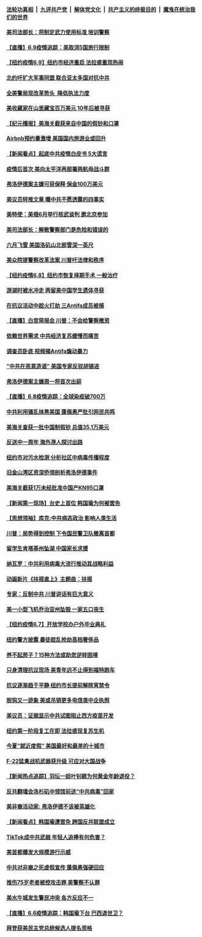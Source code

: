####  [法轮功真相](../../../../basic/blob/master/README.md?t=06092301) &nbsp;|&nbsp; [九评共产党](../../../../9ping.md/blob/master/README.md?t=06092301) &nbsp;|&nbsp; [解体党文化](../../../../jtdwh.md/blob/master/README.md?t=06092301)  &nbsp;|&nbsp; [共产主义的终极目的](../../../../gczydzjmd.md/blob/master/README.md?t=06092301) &nbsp;|&nbsp; [魔鬼在统治我们的世界](../../../../mgztzwmdsj.md/blob/master/README.md?t=06092301) 

#### [美司法部长：将制定武力使用标准 培训警察](../pages/nsc412/n12172984.md?t=06092301) 

#### [【直播】6.9疫情追踪：美取消5国旅行限制](../pages/nsc412/n12172881.md?t=06092301) 

#### [【纽约疫情6.9】纽约市经济重启 法拉盛重现热闹](../pages/nsc412/n12172788.md?t=06092301) 

#### [北约吁扩大军事同盟 联合亚太多国对抗中共](../pages/nsc412/n12172628.md?t=06092301) 

#### [全美警局现改革势头  降低执法力度](../pages/nsc412/n12172412.md?t=06092301) 

#### [美收藏家在山里藏宝百万美元 10年后被寻获](../pages/nsc412/n12172061.md?t=06092301) 

#### [【纪元播报】美海关截获来自中国的假钞和口罩](../pages/nsc412/n12171507.md?t=06092301) 

#### [Airbnb预约量激增 美国国内旅游业或回升](../pages/nsc412/n12171611.md?t=06092301) 

#### [【新闻看点】起底中共疫情白皮书 5大谎言](../pages/nsc412/n12170872.md?t=06092301) 

#### [疫情后首次 美向太平洋再部署两航母战斗群](../pages/nsc412/n12171358.md?t=06092301) 

#### [弗洛伊德案主嫌可获保释 保金100万美元](../pages/nsc412/n12171269.md?t=06092301) 

#### [美议员转推文章 曝中共不愿透露的四事实](../pages/nsc412/n12171207.md?t=06092301) 

#### [美特使：美俄6月举行核武谈判 邀北京参加](../pages/nsc412/n12171299.md?t=06092301) 

#### [美司法部长：解散警察部门是危险和错误的](../pages/nsc412/n12171313.md?t=06092301) 

#### [六月飞雪 美国洛矶山北部雪深一英尺](../pages/nsc412/n12171099.md?t=06092301) 

#### [美众院提警察改革法案 川普吁法律和秩序](../pages/nsc412/n12171121.md?t=06092301) 

#### [【纽约疫情6.8】纽约市恢复择期手术 一般治疗](../pages/nsc412/n12170286.md?t=06092301) 

#### [游湖时被水冲走 两留美中国学生遗体寻获](../pages/nsc412/n12171046.md?t=06092301) 

#### [在抗议活动中趁火打劫 三Antifa成员被捕](../pages/nsc412/n12170893.md?t=06092301) 

#### [【直播】白宫简报会 川普：不会给警察撤资](../pages/nsc412/n12170897.md?t=06092301) 

#### [依赖世界需求 中共经济复苏缓慢而痛苦](../pages/nsc412/n12170876.md?t=06092301) 

#### [调查员卧底 视频揭Antifa煽动暴力](../pages/nsc412/n12169572.md?t=06092301) 

#### [“中共在恶意造谣” 美国专家反驳胡锡进](../pages/nsc412/n12170642.md?t=06092301) 

#### [弗洛伊德案主嫌周一将首次出庭](../pages/nsc412/n12170496.md?t=06092301) 

#### [【直播】6.8疫情追踪：全球染疫破700万](../pages/nsc412/n12170369.md?t=06092301) 

#### [中共利用骚乱抹黑美国 蓬佩奥严批引网民共鸣](../pages/nsc412/n12169006.md?t=06092301) 

#### [美海关查获一批中国制假钞 总值35.1万美元](../pages/nsc412/n12169691.md?t=06092301) 

#### [反送中一周年 海外港人探讨出路](../pages/nsc412/n12169579.md?t=06092301) 

#### [纽约市对污水检测 分析社区中病毒传播程度](../pages/nsc412/n12169593.md?t=06092301) 

#### [旧金山湾区资深侨领剖析弗洛伊德事件](../pages/nsc412/n12169685.md?t=06092301) 

#### [美海关截获1万未经批准中国产KN95口罩](../pages/nsc412/n12169314.md?t=06092301) 

#### [【新闻第一现场】台史上首位 韩国瑜为何被罢免](../pages/nsc412/n12169041.md?t=06092301) 

#### [【思想领袖】库克:中共病态政治 影响人类生活](../pages/nsc412/n12082866.md?t=06092301) 

#### [川普：局势得到控制 下令国民警卫队撤离首都](../pages/nsc412/n12168797.md?t=06092301) 

#### [留学生肯塔基州坠湖 中国家长求援](../pages/nsc412/n12168885.md?t=06092301) 

#### [纳瓦罗：中共利用病毒大流行推动其战略利益](../pages/nsc412/n12168653.md?t=06092301) 

#### [动画新片《扶摇直上》主题曲：扶摇](../pages/nsc412/n12168791.md?t=06092301) 

#### [专家：反制中共 川普讲话有巨大意义](../pages/nsc412/n12168671.md?t=06092301) 

#### [美一小型飞机乔治亚州坠毁 一家五口丧生](../pages/nsc412/n12168486.md?t=06092301) 

#### [【纽约疫情6.7】开放学校办户外毕业典礼](../pages/nsc412/n12167951.md?t=06092301) 

#### [纽约警方披露 暴徒趁乱抢劫高档奢侈品](../pages/nsc412/n12168514.md?t=06092301) 

#### [养不起房子？15种方法或助您逆转困境](../pages/nsc412/n12168452.md?t=06092301) 

#### [只身清理抗议现场 美青年远不止得到福特跑车](../pages/nsc412/n12168085.md?t=06092301) 

#### [抗议逐渐趋于平静 纽约市长提前解除宵禁令](../pages/nsc412/n12168199.md?t=06092301) 

#### [脱钩又一迹象 美或吊销更多电信类中企执照](../pages/nsc412/n12153574.md?t=06092301) 

#### [美议员：证据显示中共试图阻止西方疫苗开发](../pages/nsc412/n12168092.md?t=06092301) 

#### [纽约第一阶段复工在即   法拉盛现复苏生机](../pages/nsc412/n12167929.md?t=06092301) 

#### [今夏“就近度假” 美国最好和最差的十城市](../pages/nsc412/n12136119.md?t=06092301) 

#### [F-22猛禽战机武器获升级 可应对大国战争](../pages/nsc412/n12153968.md?t=06092301) 

#### [【新闻热点追踪】羽坛一姐叶钊颖为何黄金年龄退役？](../pages/nsc412/n12167520.md?t=06092301) 

#### [反共翻墙会洛杉矶中领馆前送“中共病毒”回家](../pages/nsc412/n12166631.md?t=06092301) 

#### [美非裔活动家: 弗洛伊德不该被英雄化](../pages/nsc412/n12167230.md?t=06092301) 

#### [【新闻看点】韩国瑜遭罢免 跨国反共联盟成立](../pages/nsc412/n12166973.md?t=06092301) 

#### [TikTok成中共武器 年轻人追捧有何危害？](../pages/nsc412/n12150689.md?t=06092301) 

#### [美首都爆发大规模游行示威](../pages/nsc412/n12167118.md?t=06092301) 

#### [中共对非裔之死虚假宣传 蓬佩奥强硬回应](../pages/nsc412/n12166885.md?t=06092301) 

#### [推伤75岁老者被控攻击罪 美警察不认罪](../pages/nsc412/n12166934.md?t=06092301) 

#### [美水牛城发生警民冲突 各方反应不一](../pages/nsc412/n12166700.md?t=06092301) 

#### [【直播】6.6疫情追踪：韩国瑜下台 巴西退世卫？](../pages/nsc412/n12166406.md?t=06092301) 

#### [拜登获美民主党总统候选人提名资格](../pages/nsc412/n12166382.md?t=06092301) 

